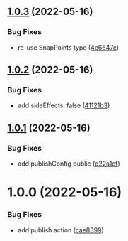## [1.0.3](https://github.com/bottom-sheet/types/compare/v1.0.2...v1.0.3) (2022-05-16)


### Bug Fixes

* re-use SnapPoints type ([4e6647c](https://github.com/bottom-sheet/types/commit/4e6647c7acd91534b136853c28e1b65dcd256dda))

## [1.0.2](https://github.com/bottom-sheet/types/compare/v1.0.1...v1.0.2) (2022-05-16)


### Bug Fixes

* add sideEffects: false ([41121b3](https://github.com/bottom-sheet/types/commit/41121b33bcc5bd46c036b62d548372f52a711652))

## [1.0.1](https://github.com/bottom-sheet/types/compare/v1.0.0...v1.0.1) (2022-05-16)


### Bug Fixes

* add publishConfig public ([d22a1cf](https://github.com/bottom-sheet/types/commit/d22a1cf35e7bc629f1d0b7b9c36405c69d2559e6))

# 1.0.0 (2022-05-16)


### Bug Fixes

* add publish action ([cae8399](https://github.com/bottom-sheet/types/commit/cae8399724d5558f3f84ce186032e38337bf588b))
